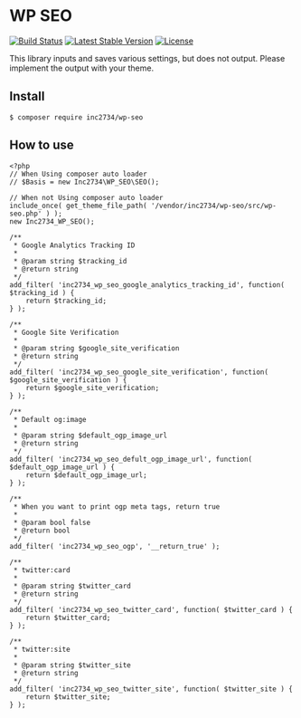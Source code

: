 # WP SEO

[![Build Status](https://travis-ci.org/inc2734/wp-seo.svg?branch=master)](https://travis-ci.org/inc2734/wp-seo)
[![Latest Stable Version](https://poser.pugx.org/inc2734/wp-seo/v/stable)](https://packagist.org/packages/inc2734/wp-seo)
[![License](https://poser.pugx.org/inc2734/wp-seo/license)](https://packagist.org/packages/inc2734/wp-seo)

This library inputs and saves various settings, but does not output.
Please implement the output with your theme.

## Install
```
$ composer require inc2734/wp-seo
```

## How to use
```
<?php
// When Using composer auto loader
// $Basis = new Inc2734\WP_SEO\SEO();

// When not Using composer auto loader
include_once( get_theme_file_path( '/vendor/inc2734/wp-seo/src/wp-seo.php' ) );
new Inc2734_WP_SEO();

/**
 * Google Analytics Tracking ID
 *
 * @param string $tracking_id
 * @return string
 */
add_filter( 'inc2734_wp_seo_google_analytics_tracking_id', function( $tracking_id ) {
	return $tracking_id;
} );

/**
 * Google Site Verification
 *
 * @param string $google_site_verification
 * @return string
 */
add_filter( 'inc2734_wp_seo_google_site_verification', function( $google_site_verification ) {
	return $google_site_verification;
} );

/**
 * Default og:image
 *
 * @param string $default_ogp_image_url
 * @return string
 */
add_filter( 'inc2734_wp_seo_defult_ogp_image_url', function( $default_ogp_image_url ) {
	return $default_ogp_image_url;
} );

/**
 * When you want to print ogp meta tags, return true
 *
 * @param bool false
 * @return bool
 */
add_filter( 'inc2734_wp_seo_ogp', '__return_true' );

/**
 * twitter:card
 *
 * @param string $twitter_card
 * @return string
 */
add_filter( 'inc2734_wp_seo_twitter_card', function( $twitter_card ) {
	return $twitter_card;
} );

/**
 * twitter:site
 *
 * @param string $twitter_site
 * @return string
 */
add_filter( 'inc2734_wp_seo_twitter_site', function( $twitter_site ) {
	return $twitter_site;
} );
```
